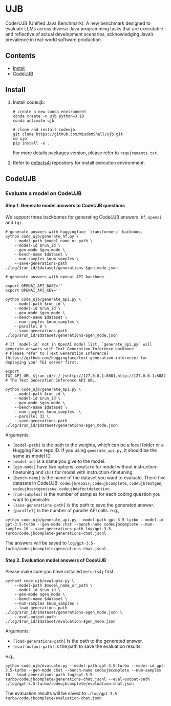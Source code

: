 # UJB

CoderUJB (Unified Java Benchmark): A new benchmark designed to evaluate LLMs across diverse Java programming tasks that are executable and reflective of actual development scenarios, acknowledging Java’s prevalence in real-world software production.

## Contents
- [Install](#install)
- [CodeUJB](#mt-bench)

## Install
1. Install codeujb.

    ```
    # create a new conda environment
    conda create -n ujb python=3.10
    conda activate ujb

    # clone and install codeujb
    git clone https://github.com/WisdomShell/ujb.git
    cd ujb
    pip install -e .
    ```
    For more details packages version, please refer to `requirements.txt`.

2. Refer to [defects4j](https://github.com/rjust/defects4j) repository for install execution environment.


## CodeUJB

### Evaluate a model on CodeUJB

#### Step 1. Generate model answers to CodeUJB questions
We support three backbones for generating CodeUJB answers: `hf`, `openai` and `tgi`.
```
# generate answers with huggingface `transformers` backbone.
python code_ujb/generate_hf.py \
    --model-path $model_name_or_path \
    --model-id $run_id \
    --gen-mode $gen_mode \
    --bench-name $dataset \
    --num-samples $num_samples \
    --save-generations-path ./log/$run_id/$dataset/generations-$gen_mode.json 

```

```
# generate answers with openai API backbone.

export OPENAI_API_BASE=''
export OPENAI_API_KEY=''

python code_ujb/generate_api.py \
    --model-path $run_id \
    --model-id $run_id \
    --gen-mode $gen_mode \
    --bench-name $dataset \
    --num-samples $num_samples \
    --parallel 8 \
    --save-generations-path ./log/$run_id/$dataset/generations-$gen_mode.json 
```

```
# If `model-id` not in OpenAI model list, `generate_api.py` will generate answers with Text Generation Inference backbone.
# Please refer to [Text Generation Inference](https://github.com/huggingface/text-generation-inference) for deploying your TGI server first.

export TGI_API_URL_${run_id//-/_}=http://127.0.0.1:8081,http://127.0.0.1:8082 # The Text Generation Inference API URL.

python code_ujb/generate_api.py \
    --model-path $run_id \
    --model-id $run_id \
    --gen-mode $gen_mode \
    --bench-name $dataset \
    --num-samples $num_samples  \
    --parallel 32 \
    --save-generations-path ./log/$run_id/$dataset/generations-$gen_mode.json 
```
Arguments:
  - `[model-path]` is the path to the weights, which can be a local folder or a Hugging Face repo ID. If you using `generate_api.py`, it should be the same as model ID.
  - `[model-id]` is a name you give to the model.
  - `[gen-mode]` have two options: `complete` for model without instruction-finetuning and `chat` for model with instruction-finetuning.
  - `[bench-name]` is the name of the dataset you want to evaluate. There five datasets in CodeUJB: `codeujbrepair`, `codeujbcomplete`, `codeujbtestgen`, `codeujbtestgenissue`, `codeujbdefectdetection`.
  - `[num-samples]` is the number of samples for each coding question you want to generate.
  - `[save-generations-path]` is the path to save the generated answer.
  - `[parallel]` is the number of parallel API calls.
e.g.,

```
python code_ujb/generate_api.py --model-path gpt-3.5-turbo --model-id gpt-3.5-turbo --gen-mode chat --bench-name codeujbcomplete --num-samples 10 --save-generations-path log/gpt-3.5-turbo/codeujbcomplete/generations-chat.jsonl
```
The answers will be saved to `log/gpt-3.5-turbo/codeujbcomplete/generations-chat.jsonl`.


#### Step 2. Evaluation model answers of CodeUJB
Please make sure you have installed `defects4j` first.
```
python3 code_ujb/evaluate.py \
    --model-path $model_name_or_path \
    --model-id $run_id \
    --gen-mode $gen_mode \
    --bench-name $dataset \
    --num-samples $num_samples \
    --load-generations-path ./log/$run_id/$dataset/generations-$gen_mode.json \
    --eval-output-path ./log/$run_id/$dataset/evaluation-$gen_mode.json
```
Arguments:
  - `[load-generations-path]` is the path to the generated answer.
  - `[eval-output-path]` is the path to save the evaluation results.

e.g.,
```
python code_ujb/evaluate.py --model-path gpt-3.5-turbo --model-id gpt-3.5-turbo --gen-mode chat --bench-name codeujbcomplete --num-samples 10 --load-generations-path log/gpt-3.5-turbo/codeujbcomplete/generations-chat.jsonl --eval-output-path ./log/gpt-3.5-turbo/codeujbcomplete/evaluation-chat.json
```
The evaluation results will be saved to `./log/gpt-3.5-turbo/codeujbcomplete/evaluation-chat.json`
